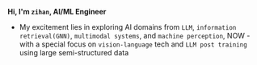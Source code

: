 **Hi, I'm `zihan`,  AI/ML Engineer**

* My excitement lies in exploring AI domains from ```LLM```, ```information retrieval(GNN)```, ```multimodal systems```, and ```machine perception```, NOW - with a special focus on ```vision-language``` tech and ```LLM post training``` using large semi-structured data
